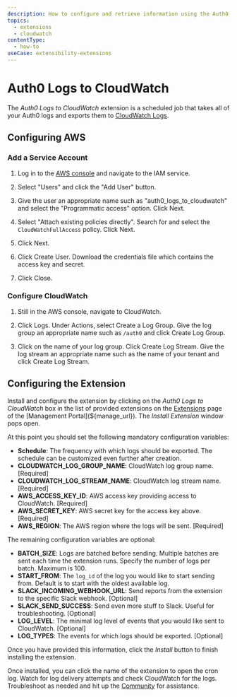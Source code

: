 ```yaml
---
description: How to configure and retrieve information using the Auth0 Logs to CloudWatch extension.
topics:
  - extensions
  - cloudwatch
contentType:
  - how-to
useCase: extensibility-extensions
---
```


# Auth0 Logs to CloudWatch

The _Auth0 Logs to CloudWatch_ extension is a scheduled job that takes all of
your Auth0 logs and exports them to
[CloudWatch Logs](https://aws.amazon.com/cloudwatch/).

## Configuring AWS

### Add a Service Account

1. Log in to the [AWS console](https://console.aws.amazon.com) and navigate to the
IAM service.

2. Select "Users" and click the "Add User" button.

3. Give the user an appropriate name such as "auth0\_logs\_to\_cloudwatch" and select the "Programmatic access" option. Click Next.

4. Select "Attach existing policies directly". Search for and select the
`CloudWatchFullAccess` policy. Click Next.

5. Click Next.

6. Click Create User. Download the credentials file which contains the access key and secret.

7. Click Close.

### Configure CloudWatch

1. Still in the AWS console, navigate to CloudWatch.

2. Click Logs. Under Actions, select Create a Log Group. Give the log group an
appropriate name such as `/auth0` and click Create Log Group.

3. Click on the name of your log group. Click Create Log Stream. Give the log
stream an appropriate name such as the name of your tenant and click Create Log
Stream.

## Configuring the Extension

Install and configure the extension by clicking on the _Auth0 Logs to
CloudWatch_ box in the list of provided extensions on the
[Extensions](${manage_url}/#/extensions) page of the [Management
Portal](${manage_url}). The _Install Extension_ window pops open.

At this point you should set the following mandatory configuration variables:

- **Schedule**: The frequency with which logs should be exported. The schedule
  can be customized even further after creation.
- **CLOUDWATCH\_LOG\_GROUP\_NAME**: CloudWatch log group name. [Required]
- **CLOUDWATCH\_LOG\_STREAM\_NAME**: CloudWatch log stream name. [Required]
- **AWS\_ACCESS\_KEY\_ID**: AWS access key providing access to CloudWatch. [Required]
- **AWS\_SECRET\_KEY**: AWS secret key for the access key above. [Required]
- **AWS\_REGION**: The AWS region where the logs will be sent. [Required]

The remaining configuration variables are optional:

- **BATCH\_SIZE**: Logs are batched before sending. Multiple batches are sent
  each time the extension runs. Specify the number of logs per batch. Maximum
  is 100.
- **START\_FROM**: The `log_id` of the log you would like to start sending from.
  Default is to start with the oldest available log.
- **SLACK\_INCOMING\_WEBHOOK\_URL**: Send reports from the extension to the
  specific Slack webhook. [Optional]
- **SLACK\_SEND\_SUCCESS**: Send even more stuff to Slack. Useful for
  troubleshooting. [Optional]
- **LOG\_LEVEL**: The minimal log level of events that you would like sent to
  CloudWatch. [Optional]
- **LOG\_TYPES**: The events for which logs should be exported. [Optional]

Once you have provided this information, click the *Install* button to finish
installing the extension.

Once installed, you can click the name of the extension to open the cron log. Watch for log delivery attempts and check CloudWatch for the logs. Troubleshoot as needed and hit up the [Community](https://community.auth0.com/) for assistance.
